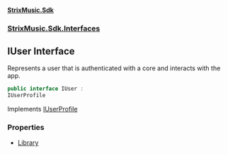 #### [StrixMusic.Sdk](./index.md 'index')
### [StrixMusic.Sdk.Interfaces](./StrixMusic-Sdk-Interfaces.md 'StrixMusic.Sdk.Interfaces')
## IUser Interface
Represents a user that is authenticated with a core and interacts with the app.  
```csharp
public interface IUser :
IUserProfile
```
Implements [IUserProfile](./StrixMusic-Sdk-Interfaces-IUserProfile.md 'StrixMusic.Sdk.Interfaces.IUserProfile')  
### Properties
- [Library](./StrixMusic-Sdk-Interfaces-IUser-Library.md 'StrixMusic.Sdk.Interfaces.IUser.Library')
